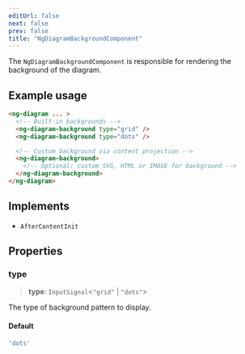 ```yaml
---
editUrl: false
next: false
prev: false
title: "NgDiagramBackgroundComponent"
---
```


The `NgDiagramBackgroundComponent` is responsible for rendering the background of the diagram.

## Example usage
```html
<ng-diagram ... >
  <!-- Built-in backgrounds -->
  <ng-diagram-background type="grid" />
  <ng-diagram-background type="dots" />

  <!-- Custom background via content projection -->
  <ng-diagram-background>
    <!-- Optional: custom SVG, HTML or IMAGE for background -->
  </ng-diagram-background>
</ng-diagram>
```

## Implements

- `AfterContentInit`

## Properties

### type

> **type**: `InputSignal`\<`"grid"` \| `"dots"`\>

The type of background pattern to display.

#### Default

```ts
'dots'
```
